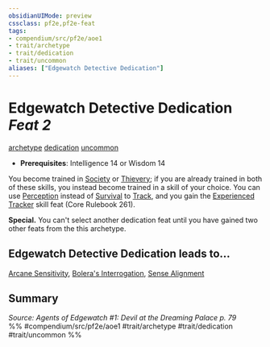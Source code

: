 ```yaml
---
obsidianUIMode: preview
cssclass: pf2e,pf2e-feat
tags:
- compendium/src/pf2e/aoe1
- trait/archetype
- trait/dedication
- trait/uncommon
aliases: ["Edgewatch Detective Dedication"]
---
```

# Edgewatch Detective Dedication  *Feat 2*  
[archetype](../../rules/traits/archetype.md)  [dedication](../../rules/traits/dedication.md)  [uncommon](../../rules/traits/uncommon.md)  

- **Prerequisites**: Intelligence 14 or Wisdom 14

You become trained in [Society](../skills.md#Society) or [Thievery](../skills.md#Thievery); if you are already trained in both of these skills, you instead become trained in a skill of your choice. You can use [Perception](../skills.md#Perception) instead of [Survival](../skills.md#Survival) to [Track](../../rules/actions/track.md), and you gain the [Experienced Tracker](experienced-tracker.md) skill feat (Core Rulebook 261).

**Special.** You can't select another dedication feat until you have gained two other feats from the this archetype.

## Edgewatch Detective Dedication leads to...

[Arcane Sensitivity](arcane-sensitivity-aoe1.md), [Bolera's Interrogation](boleras-interrogation-aoe1.md), [Sense Alignment](sense-alignment-aoe1.md)

## Summary

*Source: Agents of Edgewatch #1: Devil at the Dreaming Palace p. 79*  
%% #compendium/src/pf2e/aoe1 #trait/archetype #trait/dedication #trait/uncommon %%